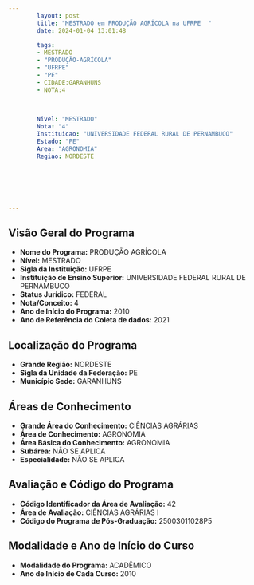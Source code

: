 ```yaml
---
        layout: post
        title: "MESTRADO em PRODUÇÃO AGRÍCOLA na UFRPE  "
        date: 2024-01-04 13:01:48
     
        tags:
        - MESTRADO
        - "PRODUÇÃO-AGRÍCOLA"
        - "UFRPE"
        - "PE"
        - CIDADE:GARANHUNS
        - NOTA:4
        
       

        Nivel: "MESTRADO"
        Nota: "4"
        Instituicao: "UNIVERSIDADE FEDERAL RURAL DE PERNAMBUCO"
        Estado: "PE"
        Area: "AGRONOMIA"
        Regiao: NORDESTE
        
        
        
        
        
        
---
```

## Visão Geral do Programa
- **Nome do Programa:** PRODUÇÃO AGRÍCOLA
- **Nível:** MESTRADO
- **Sigla da Instituição:** UFRPE
- **Instituição de Ensino Superior:** UNIVERSIDADE FEDERAL RURAL DE PERNAMBUCO
- **Status Jurídico:** FEDERAL
- **Nota/Conceito:** 4
- **Ano de Início do Programa:** 2010
- **Ano de Referência do Coleta de dados:** 2021

## Localização do Programa
- **Grande Região:** NORDESTE
- **Sigla da Unidade da Federação:** PE
- **Município Sede:** GARANHUNS

## Áreas de Conhecimento
- **Grande Área do Conhecimento:** CIÊNCIAS AGRÁRIAS
- **Área de Conhecimento:** AGRONOMIA
- **Área Básica do Conhecimento:** AGRONOMIA
- **Subárea:** NÃO SE APLICA
- **Especialidade:** NÃO SE APLICA

## Avaliação e Código do Programa
- **Código Identificador da Área de Avaliação:** 42
- **Área de Avaliação:** CIÊNCIAS AGRÁRIAS I
- **Código do Programa de Pós-Graduação:** 25003011028P5


## Modalidade e Ano de Início do Curso
- **Modalidade do Programa:** ACADÊMICO
- **Ano de Início de Cada Curso:** 2010
